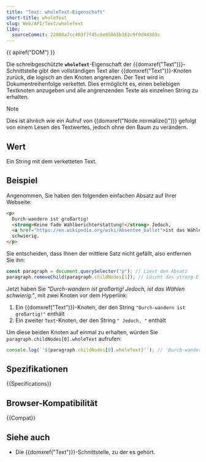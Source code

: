 ```yaml
---
title: "Text: wholeText-Eigenschaft"
short-title: wholeText
slug: Web/API/Text/wholeText
l10n:
  sourceCommit: 22080a7cc403f7f45c8e85065b182c9f0d4d383c
---
```


{{ apiref("DOM") }}

Die schreibgeschützte **`wholeText`**-Eigenschaft der {{domxref("Text")}}-Schnittstelle
gibt den vollständigen Text aller {{domxref("Text")}}-Knoten zurück, die logisch an den Knoten angrenzen.
Der Text wird in Dokumentreihenfolge verkettet.
Dies ermöglicht es, einen beliebigen Textknoten anzugeben und alle angrenzenden Texte als einzelnen String zu erhalten.

> [!NOTE]
> Dies ist ähnlich wie ein Aufruf von {{domxref("Node.normalize()")}} gefolgt von einem Lesen des Textwertes,
> jedoch ohne den Baum zu verändern.

## Wert

Ein String mit dem verketteten Text.

## Beispiel

Angenommen, Sie haben den folgenden einfachen Absatz auf Ihrer Webseite:

```html
<p>
  Durch-wandern ist großartig!
  <strong>Keine fade Wahlberichterstattung!</strong> Jedoch,
  <a href="https://en.wikipedia.org/wiki/Absentee_ballot">ist das Wählen</a>
  schwierig.
</p>
```

Sie entscheiden, dass Ihnen der mittlere Satz nicht gefällt, also entfernen Sie ihn:

```js
const paragraph = document.querySelector("p"); // Liest den Absatz
paragraph.removeChild(paragraph.childNodes[1]); // Löscht das strong-Element
```

Jetzt haben Sie _"Durch-wandern ist großartig! Jedoch, ist das Wählen schwierig."_, mit zwei Knoten vor dem Hyperlink:

1. Ein {{domxref("Text")}}-Knoten, der den String `"Durch-wandern ist großartig!"` enthält
2. Ein zweiter `Text`-Knoten, der den String `" Jedoch, "` enthält

Um diese beiden Knoten auf einmal zu erhalten, würden Sie `paragraph.childNodes[0].wholeText` aufrufen:

```js
console.log(`'${paragraph.childNodes[0].wholeText}'`); // 'Durch-wandern ist großartig!   Jedoch, '
```

## Spezifikationen

{{Specifications}}

## Browser-Kompatibilität

{{Compat}}

## Siehe auch

- Die {{domxref("Text")}}-Schnittstelle, zu der es gehört.

